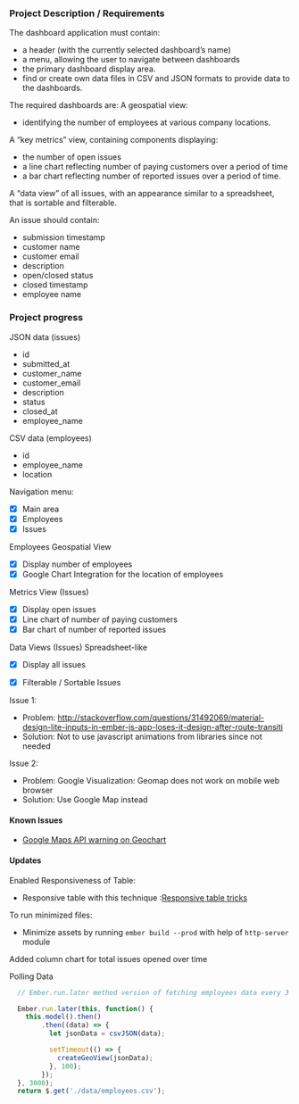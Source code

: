 ### Project Description / Requirements

The dashboard application must contain:
- a header (with the currently selected dashboard’s name)
- a menu, allowing the user to navigate between dashboards
- the primary dashboard display area. 
- find or create own data files in CSV and JSON formats to provide data to the dashboards. 

The required dashboards are:
A geospatial view:
- identifying the number of employees at various company locations.

A “key metrics” view, containing components displaying: 
- the number of open issues
- a line chart reflecting number of paying customers over a period of time
- a bar chart reflecting number of reported issues over a period of time.

A “data view” of all issues, with an appearance similar to a spreadsheet, that is sortable and filterable.

An issue should contain: 
- submission timestamp
- customer name
- customer email
- description
- open/closed status
- closed timestamp
- employee name


### Project progress

JSON data (issues)
- id
- submitted_at
- customer_name
- customer_email
- description
- status
- closed_at
- employee_name

CSV data (employees)
- id
- employee_name
- location

Navigation menu:
- [X] Main area
- [X] Employees
- [X] Issues

Employees Geospatial View
- [X] Display number of employees
- [X] Google Chart Integration for the location of employees

Metrics View (Issues)
- [X] Display open issues
- [X] Line chart of number of paying customers
- [X] Bar chart of number of reported issues

Data Views (Issues) Spreadsheet-like
- [X] Display all issues
- [X] Filterable / Sortable Issues


Issue 1:
- Problem: http://stackoverflow.com/questions/31492069/material-design-lite-inputs-in-ember-js-app-loses-it-design-after-route-transiti
- Solution: Not to use javascript animations from libraries since not needed

Issue 2:
- Problem: Google Visualization: Geomap does not work on mobile web browser
- Solution: Use Google Map instead

#### Known Issues
- [Google Maps API warning on Geochart](https://github.com/google/google-visualization-issues/issues/2292)

#### Updates
Enabled Responsiveness of Table:
- Responsive table with this technique :[Responsive table tricks](https://css-tricks.com/responsive-data-tables/)

To run minimized files:
- Minimize assets by running `ember build --prod` with help of `http-server` module

Added column chart for total issues opened over time

Polling Data
```js
  // Ember.run.later method version of fetching employees data every 3 seconds

  Ember.run.later(this, function() {
    this.model().then()
        .then((data) => {
          let jsonData = csvJSON(data);

          setTimeout(() => {
            createGeoView(jsonData);
          }, 100);    
        });
  }, 3000);
  return $.get('./data/employees.csv');
```